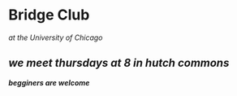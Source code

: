 <!DOCTYPE html>
<html>
<head>
  <h1>Bridge Club</h1>
  <p><i> at the University of Chicago<i></p>
 </head>
 <body>
 <h2>we meet thursdays at 8 in hutch commons</h2>
 <p><b>begginers are welcome<b></p>
  </body>
</html>
